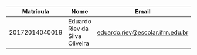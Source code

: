 Matrícula | Nome | Email
--- | --- | ---
20172014040019| Eduardo Riev da Silva Oliveira | eduardo.riev@escolar.ifrn.edu.br

